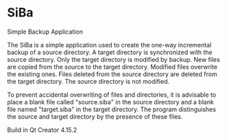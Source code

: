 # SiBa
Simple Backup Application

The SiBa is a simple application used to create the one-way incremental backup of a source directory. A target directory is synchronized with the source directory. Only the target directory is modified by backup. New files are copied from the source to the target directory. Modified files overwrite the existing ones. Files deleted from the source directory are deleted from the target directory. 
The source directory is not modified.

To prevent accidental overwriting of files and directories, it is advisable to place a blank file called "source.siba" in the source directory and a blank file named "target.siba" in the target directory. The program distinguishes the source and target directory by the presence of these files.

Build in Qt Creator 4.15.2
